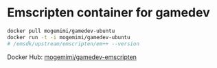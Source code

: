 # Emscripten container for gamedev

```sh
docker pull mogemimi/gamedev-ubuntu
docker run -t -i mogemimi/gamedev-ubuntu
# /emsdk/upstream/emscripten/em++ --version
```

Docker Hub: [mogemimi/gamedev-emscripten](https://hub.docker.com/r/mogemimi/gamedev-emscripten/)
